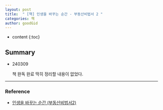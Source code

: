 ```yaml
---
layout: post
title:  " [책] 인생을 바꾸는 순간 - 부동산비법서 2 "
categories: 책
author: goodGid
---
```

* content
{:toc}



## Summary

* 240309 

  책 완독 완료 딱히 정리할 내용이 없었다.
---

### Reference

* [인생을 바꾸는 순간 (부동산비법서2)](https://smartstore.naver.com/jaepa/products/8967589610)
